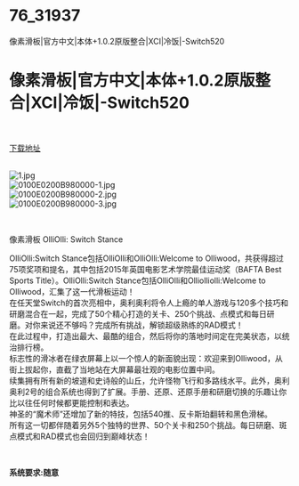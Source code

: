 # 76_31937
像素滑板|官方中文|本体+1.0.2原版整合|XCI|冷饭|-Switch520
# 像素滑板|官方中文|本体+1.0.2原版整合|XCI|冷饭|-Switch520
 <br/></br>
[下载地址](https://www.switch520.cc/article/31937 "下载地址")
<br/></br>

<p><img title="1.jpg" src="https://www.switch520.cc/muke_img/2022_05_28_60aa92ab714fc.jpg" alt="1.jpg"><br>
<img title="0100E0200B980000-1.jpg" src="https://www.switch520.cc/muke_img/2022_05_28_475d1c82eecd2.jpg" alt="0100E0200B980000-1.jpg"><br>
<img title="0100E0200B980000-2.jpg" src="https://www.switch520.cc/muke_img/2022_05_28_e474f53363add.jpg" alt="0100E0200B980000-2.jpg"><br>
<img title="0100E0200B980000-3.jpg" src="https://www.switch520.cc/muke_img/2022_05_28_8a67c97e34ccd.jpg" alt="0100E0200B980000-3.jpg"></p>
<p>&nbsp;</p>
<p>像素滑板 OlliOlli: Switch Stance</p>
<p>OlliOlli:Switch Stance包括OlliOlli和OlliOlli:Welcome to Olliwood，共获得超过75项奖项和提名，其中包括2015年英国电影艺术学院最佳运动奖（BAFTA Best Sports Title）。OlliOlli:Switch Stance包括OlliOlli和Olliolliolli:Welcome to Olliwood，汇集了这一代滑板运动！<br>
在任天堂Switch的首次亮相中，奥利奥利将令人上瘾的单人游戏与120多个技巧和研磨混合在一起，完成了50个精心打造的关卡、250个挑战、点模式和每日研磨。对你来说还不够吗？完成所有挑战，解锁超级熟练的RAD模式！<br>
在此过程中，打造出最大、最酷的组合，然后将你的落地时间定在完美状态，以统治排行榜。<br>
标志性的滑冰者在绿衣屏幕上以一个惊人的新面貌出现：欢迎来到Olliwood，从街上拔起你，直截了当地站在大屏幕最壮观的电影位置中间。<br>
续集拥有所有新的坡道和史诗般的山丘，允许怪物飞行和多路线水平。此外，奥利奥利2号的组合系统也得到了扩展。手册、还原、还原手册和研磨切换的乐趣让你比以往任何时候都更能控制和表达。<br>
神圣的“魔术师”还增加了新的特技，包括540推、反卡斯珀翻转和黑色滑梯。<br>
所有这一切都伴随着另外5个独特的世界、50个关卡和250个挑战。每日研磨、斑点模式和RAD模式也会回归到巅峰状态！</p>
<p>&nbsp;</p>
<p><strong>系统要求:随意</strong></p>



